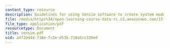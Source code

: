 ```yaml
---
content_type: resource
description: Guidelines for using Vensim software to create system models.
file: /media/https%3A/open-learning-course-data-rc.s3.amazonaws.com/15-988-system-dynamics-self-study-fall-1998-spring-1999/a4f2bd4d716efc2ed53b718a5cc339ed_vensim.pdf
file_type: application/pdf
resourcetype: Document
title: vensim.pdf
uid: a4f2bd4d-716e-fc2e-d53b-718a5cc339ed
---
```

